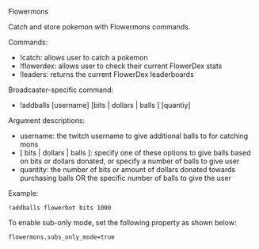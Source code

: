 Flowermons

Catch and store pokemon with Flowermons commands.

Commands:
- !catch: allows user to catch a pokemon
- !flowerdex: allows user to check their current FlowerDex stats
- !leaders: returns the current FlowerDex leaderboards

Broadcaster-specific command:
- !addballs [username] [bits | dollars | balls ] [quantiy]

Argument descriptions:
 - username: the twitch username to give additional balls to for catching mons
 - [ bits | dollars | balls ]: specify one of these options to give balls based on bits or dollars donated, or specify a number of balls to give user
 - quantity: the number of bits or amount of dollars donated towards purchasing balls OR the specific number of balls to give the user

Example:
```
!addballs flowerbot bits 1000
```

To enable sub-only mode, set the following property as shown below:
```
flowermons.subs_only_mode=true
```
